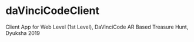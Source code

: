 # daVinciCodeClient
Client App for Web Level (1st Level), DaVinciCode AR Based Treasure Hunt, Dyuksha 2019
